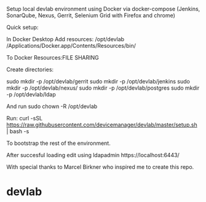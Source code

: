 Setup local devlab environment using Docker via docker-compose (Jenkins, SonarQube, Nexus, Gerrit, Selenium Grid with Firefox and chrome)

Quick setup:

In Docker Desktop Add resources:
/opt/devlab
/Applications/Docker.app/Contents/Resources/bin/

To Docker Resources:FILE SHARING

Create directories:

sudo mkdir -p /opt/devlab/gerrit
sudo mkdir -p /opt/devlab/jenkins
sudo mkdir -p /opt/devlab/nexus/
sudo mkdir -p /opt/devlab/postgres
sudo mkdir -p /opt/devlab/ldap

And run sudo chown -R /opt/devlab <your-user-id>

Run: curl -sSL https://raw.githubusercontent.com/devicemanager/devlab/master/setup.sh | bash -s

To bootstrap the rest of the environment.

After succesful loading edit using ldapadmin https://localhost:6443/

With special thanks to Marcel Birkner who inspired me to create this repo. 
# devlab
